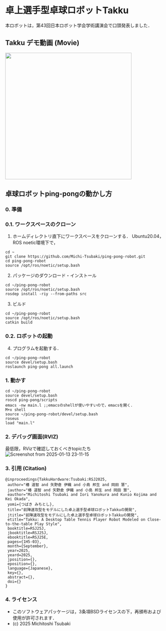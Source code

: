 # 卓上選手型卓球ロボットTakku
本ロボットは，第43回日本ロボット学会学術講演会で口頭発表しました．

## Takku デモ動画 (Movie)
<a href="https://youtu.be/62JgeozOFgI">
  <img src="https://img.youtube.com/vi/62JgeozOFgI/maxresdefault.jpg" width="400">
</a>

## 卓球ロボットping-pongの動かし方
### 0. 準備
### 0.1. ワークスペースのクローン
1. ホームディレクトリ直下にワークスペースをクローンする．
Ubuntu20.04，ROS noetic環境下で，
```
cd ~
git clone https://github.com/Michi-Tsubaki/ping-pong-robot.git
cd ping-pong-robot
source /opt/ros/noetic/setup.bash
```

2. パッケージのダウンロード・インストール
```
cd ~/ping-pong-robot
source /opt/ros/noetic/setup.bash
rosdep install -riy --from-paths src
```
3. ビルド
```
cd ~/ping-pong-robot
source /opt/ros/noetic/setup.bash
catkin build
```

### 0.2. ロボットの起動
4. プログラムを起動する．
```
cd ~/ping-pong-robot
source devel/setup.bash
roslaunch ping-pong all.launch
```

### 1. 動かす
```
cd ~/ping-pong-robot
source devel/setup.bash
roscd ping-pong/scripts
emacs -nw main.l ;;emacsのshellが使いやすいので，emacsを開く．
M+x shell
source ~/ping-pong-robot/devel/setup.bash
roseus
load "main.l"
```

### 2. デバッグ画面(RVIZ)
最低限，RVizで確認しておくべきtopicたち
![Screenshot from 2025-01-13 23-11-15](https://github.com/user-attachments/assets/e7c7a252-34e4-4e2f-a804-e5e31668f6c8)

### 3. 引用 (Citation)
```
@inproceedings{TakkuHardware:Tsubaki:RSJ2025,
 author="椿 道智 and 矢野倉 伊織 and 小島 邦生 and 岡田 慧",
 jauthor="椿 道智 and 矢野倉 伊織 and 小島 邦生 and 岡田 慧",
 eauthor="Michitoshi Tsubaki and Iori Yanokura and Kunio Kojima and Kei Okada",
 yomi={つばき みちとし},
 title="前陣速攻型をモデルにした卓上選手型卓球ロボットTakkuの開発",
 jtitle="前陣速攻型をモデルにした卓上選手型卓球ロボットTakkuの開発",
 etitle="Takku: A Desktop Table Tennis Player Robot Modeled on Close-to-the-table Play Style",
 booktitle=RSJ25J,
 jbooktitle=RSJ25J,
 ebooktitle=RSJ25E,
 pages={1H5-03},
 month={September},
 year=2025,
 yeard=2025,
 jposition={},
 eposition={},
 language={Japanese},
 key={},
 abstract={},
 doi={}
}
```

### 4. ライセンス
* このソフトウェアパッケージは，3条項BSDライセンスの下，再頒布および使用が許可されます．
* (c) 2025 Michitoshi Tsubaki
